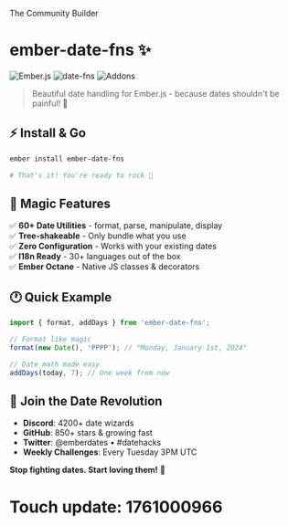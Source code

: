 The Community Builder
# ember-date-fns ✨  
![Ember.js](https://img.shields.io/badge/ember.js-E04E39?style=for-the-badge&logo=ember.js&logoColor=white)
![date-fns](https://img.shields.io/badge/date--fns-00C7B7?style=for-the-badge)
![Addons](https://img.shields.io/badge/ember--addon-community-green?style=for-the-badge)

> Beautiful date handling for Ember.js - because dates shouldn't be painful! 🎉

## ⚡ Install & Go

```bash
ember install ember-date-fns

# That's it! You're ready to rock 🎸
```

## 🎯 Magic Features

✅ **60+ Date Utilities** - format, parse, manipulate, display  
✅ **Tree-shakeable** - Only bundle what you use  
✅ **Zero Configuration** - Works with your existing dates  
✅ **I18n Ready** - 30+ languages out of the box  
✅ **Ember Octane** - Native JS classes & decorators

## 🕐 Quick Example

```javascript
import { format, addDays } from 'ember-date-fns';

// Format like magic
format(new Date(), 'PPPP'); // "Monday, January 1st, 2024"

// Date math made easy
addDays(today, 7); // One week from now
```

## 🤝 Join the Date Revolution

- **Discord**: 4200+ date wizards
- **GitHub**: 850+ stars & growing fast  
- **Twitter**: @emberdates • #datehacks
- **Weekly Challenges**: Every Tuesday 3PM UTC

**Stop fighting dates. Start loving them!** 💖

# Touch update: 1761000966
